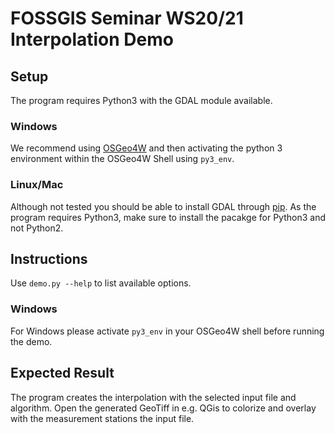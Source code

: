 # FOSSGIS Seminar WS20/21 Interpolation Demo
## Setup
The program requires Python3 with the GDAL module available.
### Windows
We recommend using [OSGeo4W](https://www.osgeo.org/projects/osgeo4w/) and then activating the python 3 environment within the OSGeo4W Shell using `py3_env`.
### Linux/Mac
Although not tested you should be able to install GDAL through [pip](https://pypi.org/project/GDAL/). As the program requires Python3, make sure to install the pacakge for Python3 and not Python2.
## Instructions
Use `demo.py --help` to list available options.
### Windows
For Windows please activate `py3_env` in your OSGeo4W shell before running the demo.
## Expected Result
The program creates the interpolation with the selected input file and algorithm. Open the generated GeoTiff in e.g. QGis to colorize and overlay with the measurement stations the input file.